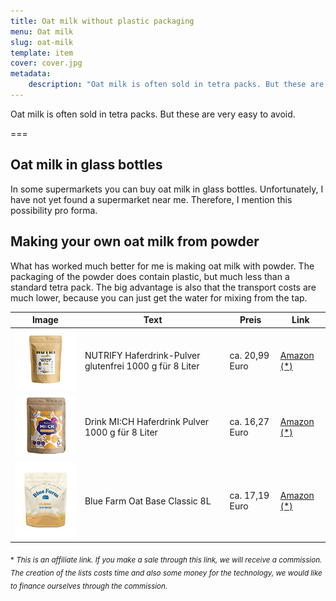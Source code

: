 ```yaml
---
title: Oat milk without plastic packaging
menu: Oat milk
slug: oat-milk
template: item
cover: cover.jpg
metadata:
    description: "Oat milk is often sold in tetra packs. But these are very easy to avoid. Learn more here."
---
```


Oat milk is often sold in tetra packs. But these are very easy to avoid.

===

## Oat milk in glass bottles

In some supermarkets you can buy oat milk in glass bottles. Unfortunately, I have not yet found a supermarket near me. Therefore, I mention this possibility pro forma.

## Making your own oat milk from powder

What has worked much better for me is making oat milk with powder. The packaging of the powder does contain plastic, but much less than a standard tetra pack. The big advantage is also that the transport costs are much lower, because you can just get the water for mixing from the tap.

| Image | Text | Preis | Link |
|-------|--------|--------|--------|
| ![NUTRIFY Haferdrink-Pulver](naturify.jpg) | NUTRIFY Haferdrink-Pulver glutenfrei 1000 g für 8 Liter | ca. 20,99 Euro | [Amazon (*)](https://amzn.to/3QGjUiB) |
| ![Drink MI:CH Haferdrink Pulver](mich.jpg) | Drink MI:CH Haferdrink Pulver 1000 g für 8 Liter | ca. 16,27 Euro | [Amazon (*)](https://amzn.to/3GMr4gt) |
| ![Blue Farm Oat Base Classic 8L](bluefarm.jpg) | Blue Farm Oat Base Classic 8L | ca. 17,19 Euro | [Amazon (*)](https://amzn.to/3iLgHlh) |


 <sub>\* *This is an affiliate link. If you make a sale through this link, we will receive a commission. The creation of the lists costs time and also some money for the technology, we would like to finance ourselves through the commission.*</sub>